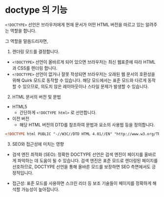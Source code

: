 # doctype 의 기능

`<!DOCTYPE>` 선언은 브라우저에게 현재 문서가 어떤 HTML 버전을 따르고 있는 알려주는 역할을 합니다.

그 역할을 말씀드리자면,

1. 렌더링 모드를 결정합니다.

- `<!DOCTYPE>` 선언이 올바르게 되어 있으면 브라우저는 최신 웹표준에 따라 HTML과 CSS를 렌더링 합니다.
- `<!DOCTYPE>` 선언이 없거나 잘못 작성되면 브라우저는 오래된 웹 문서의 호환성을 위해 Quirk 모드로 동작할 수 있습니다. 해당 모드에서는 표준 모드와 다르게 동작할 수 있으므로, 의도치 않은 레이아웃이나 스타일 문제가 발생할 수 있습니다.

2. HTML 문서의 버전 및 문법

- HTML5
  - 간단하게 `<!DOCTYPE html>` 로 선언합니다.
- 이전 버전
  - 해당 HTML 버전의 DTD를 참조하여 문법과 요소의 사용법 등을 정의합니다.

```html
<!DOCTYPE html PUBLIC "-//W3C//DTD HTML 4.01//EN" "http://www.w3.org/TR/html4/strict.dtd">
```

3. SEO와 접근성에 미치는 영향

- 검색 엔진 최적화 (SEO):
  정확한 DOCTYPE 선언은 검색 엔진이 페이지를 올바르게 파악하는 데 도움이 될 수 있습니다. 검색 엔진은 표준 모드로 렌더링된 페이지를 선호하므로, DOCTYPE 선언을 통해 올바른 모드를 보장하면 SEO 측면에서도 긍정적입니다.

- 접근성:
  표준 모드를 사용하면 스크린 리더 등 보조 기술들이 페이지를 정확하게 해석할 가능성이 높아집니다.
